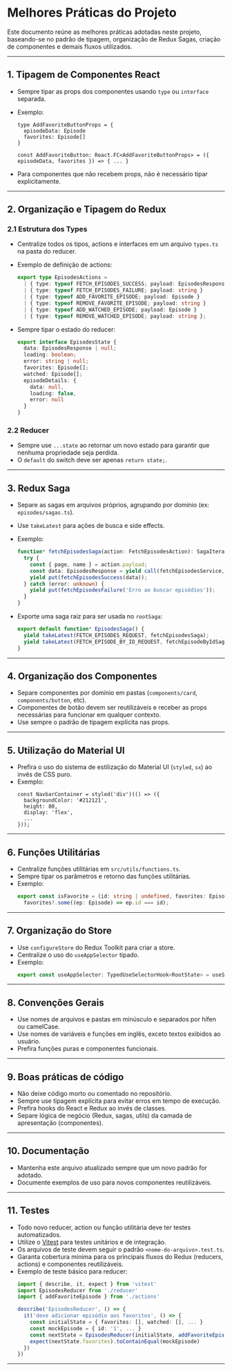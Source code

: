 # Melhores Práticas do Projeto

Este documento reúne as melhores práticas adotadas neste projeto, baseando-se no padrão de tipagem, organização de Redux Sagas, criação de componentes e demais fluxos utilizados.

---

## 1. Tipagem de Componentes React

- Sempre tipar as props dos componentes usando `type` ou `interface` separada.
- Exemplo:
  ```tsx
  type AddFavoriteButtonProps = {
    episodeData: Episode
    favorites: Episode[]
  }

  const AddFavoriteButton: React.FC<AddFavoriteButtonProps> = ({ episodeData, favorites }) => { ... }
  ```

- Para componentes que não recebem props, não é necessário tipar explicitamente.

---

## 2. Organização e Tipagem do Redux

### 2.1 Estrutura dos Types

- Centralize todos os tipos, actions e interfaces em um arquivo `types.ts` na pasta do reducer.
- Exemplo de definição de actions:
  ```ts
  export type EpisodesActions =
    | { type: typeof FETCH_EPISODES_SUCCESS; payload: EpisodesResponse }
    | { type: typeof FETCH_EPISODES_FAILURE; payload: string }
    | { type: typeof ADD_FAVORITE_EPISODE; payload: Episode }
    | { type: typeof REMOVE_FAVORITE_EPISODE; payload: string }
    | { type: typeof ADD_WATCHED_EPISODE; payload: Episode }
    | { type: typeof REMOVE_WATCHED_EPISODE; payload: string };
  ```

- Sempre tipar o estado do reducer:
  ```ts
  export interface EpisodesState {
    data: EpisodesResponse | null;
    loading: boolean;
    error: string | null;
    favorites: Episode[];
    watched: Episode[];
    episodeDetails: {
      data: null,
      loading: false,
      error: null
    }
  }
  ```

### 2.2 Reducer

- Sempre use `...state` ao retornar um novo estado para garantir que nenhuma propriedade seja perdida.
- O `default` do switch deve ser apenas `return state;`.

---

## 3. Redux Saga

- Separe as sagas em arquivos próprios, agrupando por domínio (ex: `episodes/sagas.ts`).
- Use `takeLatest` para ações de busca e side effects.
- Exemplo:
  ```ts
  function* fetchEpisodesSaga(action: FetchEpisodesAction): SagaIterator {
    try {
      const { page, name } = action.payload;
      const data: EpisodesResponse = yield call(fetchEpisodesService, page, name);
      yield put(fetchEpisodesSuccess(data));
    } catch (error: unknown) {
      yield put(fetchEpisodesFailure('Erro ao buscar episódios'));
    }
  }
  ```

- Exporte uma saga raiz para ser usada no `rootSaga`:
  ```ts
  export default function* EpisodesSaga() {
    yield takeLatest(FETCH_EPISODES_REQUEST, fetchEpisodesSaga);
    yield takeLatest(FETCH_EPISODE_BY_ID_REQUEST, fetchEpisodeByIdSaga);
  }
  ```

---

## 4. Organização dos Componentes

- Separe componentes por domínio em pastas (`components/card`, `components/button`, etc).
- Componentes de botão devem ser reutilizáveis e receber as props necessárias para funcionar em qualquer contexto.
- Use sempre o padrão de tipagem explícita nas props.

---

## 5. Utilização do Material UI

- Prefira o uso do sistema de estilização do Material UI (`styled`, `sx`) ao invés de CSS puro.
- Exemplo:
  ```tsx
  const NavbarContainer = styled('div')(() => ({
    backgroundColor: '#212121',
    height: 80,
    display: 'flex',
    ...
  }));
  ```

---

## 6. Funções Utilitárias

- Centralize funções utilitárias em `src/utils/functions.ts`.
- Sempre tipar os parâmetros e retorno das funções utilitárias.
- Exemplo:
  ```ts
  export const isFavorite = (id: string | undefined, favorites: Episode[]) =>
    favorites?.some((ep: Episode) => ep.id === id);
  ```

---

## 7. Organização do Store

- Use `configureStore` do Redux Toolkit para criar a store.
- Centralize o uso do `useAppSelector` tipado.
- Exemplo:
  ```ts
  export const useAppSelector: TypedUseSelectorHook<RootState> = useSelector
  ```

---

## 8. Convenções Gerais

- Use nomes de arquivos e pastas em minúsculo e separados por hífen ou camelCase.
- Use nomes de variáveis e funções em inglês, exceto textos exibidos ao usuário.
- Prefira funções puras e componentes funcionais.

---

## 9. Boas práticas de código

- Não deixe código morto ou comentado no repositório.
- Sempre use tipagem explícita para evitar erros em tempo de execução.
- Prefira hooks do React e Redux ao invés de classes.
- Separe lógica de negócio (Redux, sagas, utils) da camada de apresentação (componentes).

---

## 10. Documentação

- Mantenha este arquivo atualizado sempre que um novo padrão for adotado.
- Documente exemplos de uso para novos componentes reutilizáveis.

---

## 11. Testes

- Todo novo reducer, action ou função utilitária deve ter testes automatizados.
- Utilize o [Vitest](https://vitest.dev/) para testes unitários e de integração.
- Os arquivos de teste devem seguir o padrão `<nome-do-arquivo>.test.ts`.
- Garanta cobertura mínima para os principais fluxos do Redux (reducers, actions) e componentes reutilizáveis.
- Exemplo de teste básico para reducer:
  ```ts
  import { describe, it, expect } from 'vitest'
  import EpisodesReducer from './reducer'
  import { addFavoriteEpisode } from './actions'

  describe('EpisodesReducer', () => {
    it('deve adicionar episódio aos favoritos', () => {
      const initialState = { favorites: [], watched: [], ... }
      const mockEpisode = { id: '1', ... }
      const nextState = EpisodesReducer(initialState, addFavoriteEpisode(mockEpisode))
      expect(nextState.favorites).toContainEqual(mockEpisode)
    })
  })
  ```

---